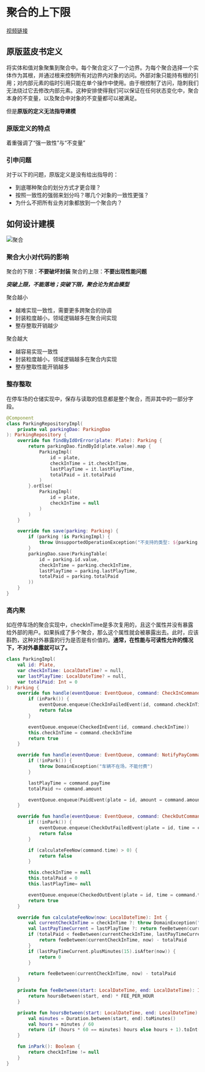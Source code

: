 # 聚合的上下限

[视频链接](https://www.bilibili.com/video/BV1yM411d7RU)

## 原版蓝皮书定义

将实体和值对象聚集到聚合中。每个聚合定义了一个边界。为每个聚合选择一个实体作为其根，并通过根来控制所有对边界内对象的访问。外部对象只能持有根的引用；对内部元素的临时引用只能在单个操作中使用。由于根控制了访问，隐刺我们无法绕过它去修改内部元素。这种安排使得我们可以保证在任何状态变化中，聚合本身的不变量，以及聚合中对象的不变量都可以被满足。

但是**原版的定义无法指导建模**

### 原版定义的特点

着重强调了“强一致性”与“不变量”

### 引申问题

对于以下的问题，原版定义是没有给出指导的：

- 到底哪种聚合的划分方式才更合理？
- 按照一致性的强弱来划分吗？哪几个对象的一致性更强？
- 为什么不把所有业务对象都放到一个聚合内？

## 如何设计建模

![聚合](/ddd/aggregate-boundaries1.png)

### 聚合大小对代码的影响

聚合的下限：**不要破坏封装**
聚合的上限：**不要出现性能问题**

**_突破上限，不能落地；突破下限，聚合沦为贫血模型_**

聚合越小

- 越难实现一致性，需要更多跨聚合的协调
- 封装粒度越小，领域逻辑越多在聚合间实现
- 整存整取开销越少

聚合越大

- 越容易实现一致性
- 封装粒度越小，领域逻辑越多在聚合内实现
- 整存整取性能开销越多

### 整存整取

在停车场的仓储实现中，保存与读取的信息都是整个聚合，而非其中的一部分字段。

```kt
@Component
class ParkingRepositoryImpl(
    private val parkingDao: ParkingDao
): ParkingRepository {
    override fun findByIdOrError(plate: Plate): Parking {
        return parkingDao.findById(plate.value).map {
            ParkingImpl(
                id = plate,
                checkInTime = it.checkInTime,
                lastPlayTime = it.lastPlayTime,
                totalPaid = it.totalPaid
            )
        }.orElse(
            ParkingImpl(
                id = plate,
                checkInTime = null
            )
        )
    }

    override fun save(parking: Parking) {
        if (parking !is ParkingImpl) {
            throw UnsupportedOperationException("不支持的类型: ${parking.javaClass}")
        }
        parkingDao.save(ParkingTable(
            id = parking.id.value,
            checkInTime = parking.checkInTime,
            lastPlayTime = parking.lastPlayTime,
            totalPaid = parking.totalPaid
        ))
    }
}
```

### 高内聚

如在停车场的聚合实现中，checkInTime是多次复用的，且这个属性并没有暴露给外部的用户。如果拆成了多个聚合，那么这个属性就会被暴露出去。此时，应该斟酌，这种对外暴露的行为是否是有价值的。**通常，在性能与可读性允许的情况下，不对外暴露就可以了。**

```kt
class ParkingImpl(
    val id: Plate,
    var checkInTime: LocalDateTime? = null,
    var lastPlayTime: LocalDateTime? = null,
    var totalPaid: Int = 0
): Parking {
    override fun handle(eventQueue: EventQueue, command: CheckInCommand): Boolean {
        if (inPark()) {
            eventQueue.enqueue(CheckInFailedEvent(id, command.checkInTime))
            return false
        }

        eventQueue.enqueue(CheckedInEvent(id, command.checkInTime))
        this.checkInTime = command.checkInTime
        return true
    }

    override fun handle(eventQueue: EventQueue, command: NotifyPayCommand) {
        if (!inPark()) {
            throw DomainException("车辆不在场，不能付费")
        }

        lastPlayTime = command.payTime
        totalPaid += command.amount

        eventQueue.enqueue(PaidEvent(plate = id, amount = command.amount, payTime = command.payTime))
    }

    override fun handle(eventQueue: EventQueue, command: CheckOutCommand): Boolean {
        if (!inPark()) {
            eventQueue.enqueue(CheckOutFailedEvent(plate = id, time = command.time, message = "车辆不在场"))
            return false
        }

        if (calculateFeeNow(command.time) > 0) {
            return false
        }

        this.checkInTime = null
        this.totalPaid = 0
        this.lastPlayTime= null

        eventQueue.enqueue(CheckedOutEvent(plate = id, time = command.time))
        return true
    }

    override fun calculateFeeNow(now: LocalDateTime): Int {
        val currentCheckInTime = checkInTime ?: throw DomainException("车辆尚未入场")
        val lastPayTimeCurrent = lastPlayTime ?: return feeBetween(currentCheckInTime, now)
        if (totalPaid < feeBetween(currentCheckInTime, lastPayTimeCurrent)) {
            return feeBetween(currentCheckInTime, now) - totalPaid
        }
        if (lastPayTimeCurrent.plusMinutes(15).isAfter(now)) {
            return 0
        }

        return feeBetween(currentCheckInTime, now) - totalPaid
    }

    private fun feeBetween(start: LocalDateTime, end: LocalDateTime): Int {
        return hoursBetween(start, end) * FEE_PER_HOUR
    }

    private fun hoursBetween(start: LocalDateTime, end: LocalDateTime): Int {
        val minutes = Duration.between(start, end).toMinutes()
        val hours = minutes / 60
        return (if (hours * 60 == minutes) hours else hours + 1).toInt()
    }

    fun inPark(): Boolean {
        return checkInTime != null
    }
}
```
